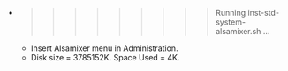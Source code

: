 * >>>>>>>>> Running inst-std-system-alsamixer.sh ...
  * Insert Alsamixer menu in Administration.
  * Disk size = 3785152K. Space Used = 4K.
